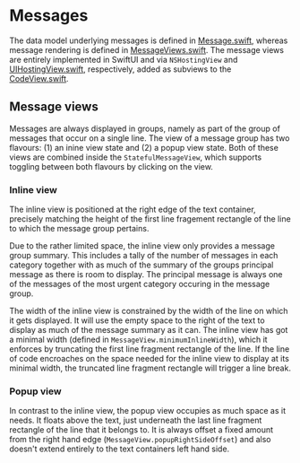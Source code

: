 #  Messages

The data model underlying messages is defined in [Message.swift](/Sources/CodeEditorView/Message.swift), whereas message rendering is defined in [MessageViews.swift](/Sources/CodeEditorView/MessageViews.swift). The message views are entirely implemented in SwiftUI and via `NSHostingView` and [UIHostingView.swift](/Sources/CodeEditorView/UIHostingView.swift), respectively, added as subviews to the [CodeView.swift](/Sources/CodeEditorView/CodeView.swift).

## Message views

Messages are always displayed in groups, namely as part of the group of messages that occur on a single line. The view of a message group has two flavours: (1) an inine view state and (2) a popup view state. Both of these views are combined inside the `StatefulMessageView`, which supports toggling between both flavours by clicking on the view.

### Inline view

The inline view is positioned at the right edge of the text container, precisely matching the height of the first line fragement rectangle of the line to which the message group pertains.

Due to the rather limited space, the inline view only provides a message group summary. This includes a tally of the number of messages in each category together with as much of the summary of the groups principal message as there is room to display. The principal message is always one of the messages of the most urgent category occuring in the message group. 

The width of the inline view is constrained by the width of the line on which it gets displayed. It will use the empty space to the right of the text to display as much of the message summary as it can. The inline view has got a minimal width (defined in `MessageView.minimumInlineWidth`), which it enforces by truncating the first line fragment rectangle of the line. If the line of code encroaches on the space needed for the inline view to display at its minimal width, the truncated line fragment rectangle will trigger a line break.

### Popup view

In contrast to the inline view, the popup view occupies as much space as it needs. It floats above the text, just underneath the last line fragment rectangle of the line that it belongs to. It is always offset a fixed amount from the right hand edge (`MessageView.popupRightSideOffset`) and also doesn't extend entirely to the text containers left hand side.

